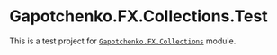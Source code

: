 ﻿# Gapotchenko.FX.Collections.Test

This is a test project for [`Gapotchenko.FX.Collections`](../../Gapotchenko.FX.Collections) module.
